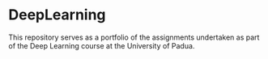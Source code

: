 # DeepLearning

This repository serves as a portfolio of the assignments undertaken as part of the Deep Learning course at the University of Padua. 
